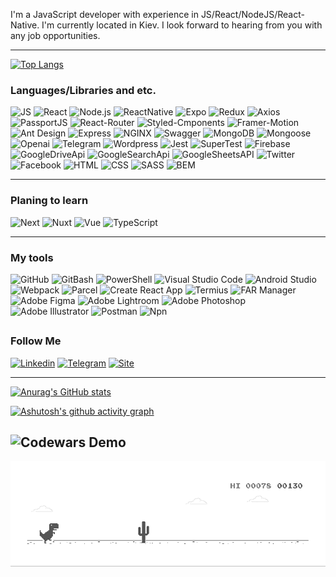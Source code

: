 <!-- ---
### Hi everyone, my name's Sergey👋
--- -->

I'm a JavaScript developer with experience in JS/React/NodeJS/React-Native. I'm currently located in Kiev. I look forward to hearing from you with any job opportunities.

---

[![Top Langs](https://github-readme-stats.vercel.app/api/top-langs/?username=Solod-S&layout=compact)](https://github.com/anuraghazra/github-readme-stats)

### Languages/Libraries and etc.

![JS](https://img.shields.io/badge/-JS-F6F8FA?style=for-the-badge&logo=javascript&logoColor=F3CF01)
![React](https://img.shields.io/badge/-react-F6F8FA?style=for-the-badge&logo=react&logoColor=0CD8EA)
![Node.js](https://img.shields.io/badge/-Node.js-F6F8FA?style=for-the-badge&logo=Node.js&logoColor=669C59)
![ReactNative](https://img.shields.io/badge/-ReactNative-F6F8FA?style=for-the-badge&logo=react&logoColor=0396DE)
![Expo](https://img.shields.io/badge/-Expo_CLI-F6F8FA?style=for-the-badge&logo=expo&logoColor=106DAD)
![Redux](https://img.shields.io/badge/-REDUX-F6F8FA?style=for-the-badge&logo=redux&logoColor=764EB0)
![Axios](https://img.shields.io/badge/-Axios-F6F8FA?style=for-the-badge&logo=axios&logoColor=5B25E7)
![PassportJS](https://img.shields.io/badge/-PassportJS-F6F8FA?style=for-the-badge&logo=passport&logoColor=34E27A)
![React-Router](https://img.shields.io/badge/-REACTROUTER-F6F8FA?style=for-the-badge&logo=reactrouter&logoColor=C5021A)
![Styled-Cmponents](https://img.shields.io/badge/-Styled_Components-F6F8FA?style=for-the-badge&logo=styled-components&logoColor=C5021A)
![Framer-Motion](https://img.shields.io/badge/-Frammer_Motion-F6F8FA?style=for-the-badge&logo=framer&logoColor=000000)
![Ant Design](https://img.shields.io/badge/-antdesign-F6F8FA?style=for-the-badge&logo=antdesign&logoColor=0170FE)
![Express](https://img.shields.io/badge/-Express-F6F8FA?style=for-the-badge&logo=express&logoColor=353535)
![NGINX](https://img.shields.io/badge/-NGINX-F6F8FA?style=for-the-badge&logo=nginx&logoColor=009639)
![Swagger](https://img.shields.io/badge/-Swagger-F6F8FA?style=for-the-badge&logo=swagger&logoColor=85EA2D)
![MongoDB](https://img.shields.io/badge/-MongoDB-F6F8FA?style=for-the-badge&logo=mongodb&logoColor=118D4D)
![Mongoose](https://img.shields.io/badge/-Mongoose-F6F8FA?style=for-the-badge&logo=mongoose&logoColor=8C0808)
![Openai](https://img.shields.io/badge/-OpenAI_API-F6F8FA?style=for-the-badge&logo=openai&logoColor=8C0808)
![Telegram](https://img.shields.io/badge/-Telegram_Bot_Api-F6F8FA?style=for-the-badge&logo=telegram&logoColor=26A5E4)
![Wordpress](https://img.shields.io/badge/-Wordpress_Rest_Api-F6F8FA?style=for-the-badge&logo=wordpress&logoColor=26A5E4)
![Jest](https://img.shields.io/badge/-Jest-F6F8FA?style=for-the-badge&logo=jest&logoColor=C5021A)
![SuperTest](https://img.shields.io/badge/-Super_Test-F6F8FA?style=for-the-badge&logo=testin&logoColor=669C59)
![Firebase](https://img.shields.io/badge/-Firebase-F6F8FA?style=for-the-badge&logo=firebase&logoColor=FFCD34)
![GoogleDriveApi](https://img.shields.io/badge/-Google_Drive_API-F6F8FA?style=for-the-badge&logo=googledrive&logoColor=#4285F4)
![GoogleSearchApi](https://img.shields.io/badge/-Google_Search_API-F6F8FA?style=for-the-badge&logo=googlechrome&logoColor=EA4335)
![GoogleSheetsAPI](https://img.shields.io/badge/-Google_Sheets_API-F6F8FA?style=for-the-badge&logo=googlesheets&logoColor=34A853)
![Twitter](https://img.shields.io/badge/-Twitter_API-F6F8FA?style=for-the-badge&logo=twitter&logoColor=#1D9BF0)
![Facebook](https://img.shields.io/badge/-Facebook_API-F6F8FA?style=for-the-badge&logo=facebook&logoColor=0866FF)
![HTML](https://img.shields.io/badge/-HTML-F6F8FA?style=for-the-badge&logo=html5&logoColor=EB4C42)
![CSS](https://img.shields.io/badge/-CSS-F6F8FA?style=for-the-badge&logo=CSS3&logoColor=0068BA)
![SASS](https://img.shields.io/badge/-SASS-F6F8FA?style=for-the-badge&logo=SASS&logoColor=c66394)
![BEM](https://img.shields.io/badge/-BEM-F6F8FA?style=for-the-badge&logo=bem&logoColor=2E99D1)

---

### Planing to learn

![Next](https://img.shields.io/badge/-Nuxt-F6F8FA?style=for-the-badge&logo=nextdotjs&logoColor=343342)
![Nuxt](https://img.shields.io/badge/-Nuxt-F6F8FA?style=for-the-badge&logo=nuxtdotjs&logoColor=3EAF7C)
![Vue](https://img.shields.io/badge/-VUE-F6F8FA?style=for-the-badge&logo=vuedotjs&logoColor=3EAF7C)
![TypeScript](https://img.shields.io/badge/-TypeScript-F6F8FA?style=for-the-badge&logo=typescript&logoColor=0068BA)

---

### My tools

![GitHub](https://img.shields.io/badge/-GitHub-F6F8FA?style=for-the-badge&logo=github&logoColor=171A1F)
![GitBash](https://img.shields.io/badge/-GitBash-F6F8FA?style=for-the-badge&logo=gnubash&logoColor=171A1F)
![PowerShell](https://img.shields.io/badge/-powershell-F6F8FA?style=for-the-badge&logo=powershell&logoColor=171A1F)
![Visual Studio Code](https://img.shields.io/badge/-VsCode-F6F8FA?style=for-the-badge&logo=visualstudiocode&logoColor=289BEA)
![Android Studio](https://img.shields.io/badge/-androidstudio-F6F8FA?style=for-the-badge&logo=androidstudio&logoColor=3AD17D)
![Webpack](https://img.shields.io/badge/-Webpack-F6F8FA?style=for-the-badge&logo=webpack&logoColor=1B74BA)
![Parcel](https://img.shields.io/badge/-Parcel-F6F8FA?style=for-the-badge&logo=webpack&logoColor=E8C19C)
![Create React App](https://img.shields.io/badge/-createreactapp-F6F8FA?style=for-the-badge&logo=createreactapp&logoColor=63D1EE)
![Termius](https://img.shields.io/badge/-termius-F6F8FA?style=for-the-badge&logo=termius&logoColor=000000)
![FAR Manager](https://img.shields.io/badge/-far_manager-F6F8FA?style=for-the-badge&logo=files&logoColor=00007C)
![Adobe Figma](https://img.shields.io/badge/-Figma-F6F8FA?style=for-the-badge&logo=figma&logoColor=9D56F7)
![Adobe Lightroom](https://img.shields.io/badge/-Lightroom-F6F8FA?style=for-the-badge&logo=adobelightroom&logoColor=032126)
![Adobe Photoshop](https://img.shields.io/badge/-Photoshop-F6F8FA?style=for-the-badge&logo=adobephotoshop&logoColor=001C33)
![Adobe Illustrator](https://img.shields.io/badge/-Illustrator-F6F8FA?style=for-the-badge&logo=adobeillustrator&logoColor=F79500)
![Postman](https://img.shields.io/badge/-Postman-F6F8FA?style=for-the-badge&logo=postman&logoColor=FF6C37)
![Npn](https://img.shields.io/badge/-NPN-F6F8FA?style=for-the-badge&logo=npm&logoColor=171A1F)

## <!-- ![Trello](https://img.shields.io/badge/-Trello-F6F8FA?style=for-the-badge&logo=Trello&logoColor=007FC8) -->

### Follow Me

[![Linkedin](https://img.shields.io/badge/-LinkedIn-F6F8FA?style=for-the-badge&logo=LinkedIn&logoColor=0A63BC)](https://www.linkedin.com/in/serhii-solod-557991256/)
[![Telegram](https://img.shields.io/badge/-Telegram-F6F8FA?style=for-the-badge&logo=telegram&logoColor=4867AA)](https://t.me/sergey_nicol)
[![Site](https://img.shields.io/badge/-My_Site-F6F8FA?style=for-the-badge&logo=sitecore&logoColor=4867AA)](https://solod.netlify.app/)

---

[![Anurag's GitHub stats](https://github-readme-stats.vercel.app/api?username=Solod-S&count_private=true&show_icons=true&theme=default)](https://github.com/anuraghazra/github-readme-stats)

[![Ashutosh's github activity graph](https://activity-graph.herokuapp.com/graph?username=Solod-S&bg_color=fff&color=000&line=5698F0&point=000&hide_border=true)](https://github.com/ashutosh00710/github-readme-activity-graph)

## ![Codewars Demo](https://www.codewars.com/users/Solod-S/badges/large?theme=light)

<img
            src="./img/dino.gif"
            alt="dino"
        />

<!-- ![Header](https://github.com/Solod-S/Solod-S/blob/main/assets/full2.png) -->

<!--
### Hi there 👋
**Solod-S/Solod-S** is a ✨ _special_ ✨ repository because its `README.md` (this file) appears on your GitHub profile.

Here are some ideas to get you started:

- 🔭 I’m currently working on ...
- 🌱 I’m currently learning ...
- 👯 I’m looking to collaborate on ...
- 🤔 I’m looking for help with ...
- 💬 Ask me about ...
- 📫 How to reach me: ...
- 😄 Pronouns: ...
- ⚡ Fun fact: ...
-->
